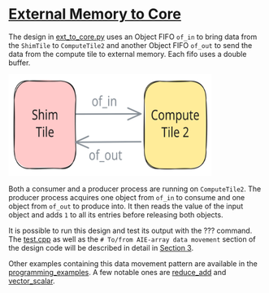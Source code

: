 <!---//===- README.md ---------------------------------------*- Markdown -*-===//
//
// This file is licensed under the Apache License v2.0 with LLVM Exceptions.
// See https://llvm.org/LICENSE.txt for license information.
// SPDX-License-Identifier: Apache-2.0 WITH LLVM-exception
//
// Copyright (C) 2024, Advanced Micro Devices, Inc.
// 
//===----------------------------------------------------------------------===//-->

# <ins>External Memory to Core</ins>

The design in [ext_to_core.py](./ext_to_core.py) uses an Object FIFO `of_in` to bring data from the `ShimTile` to `ComputeTile2` and another Object FIFO `of_out` to send the data from the compute tile to external memory. Each fifo uses a double buffer.

<img src="../../../assets/ExtMemToCore.svg" height=200 width="400">

Both a consumer and a producer process are running on `ComputeTile2`. The producer process acquires one object from `of_in` to consume and one object from `of_out` to produce into. It then reads the value of the input object and adds `1` to all its entries before releasing both objects.

It is possible to run this design and test its output with the ??? command. The [test.cpp](./test.cpp) as well as the `# To/from AIE-array data movement` section of the design code will be described in detail in [Section 3](../../../section-3/).

Other examples containing this data movement pattern are available in the [programming_examples](../../../../programming_examples/). A few notable ones are [reduce_add](../../../../programming_examples/basic/reduce_add/) and [vector_scalar](../../../../programming_examples/basic/vector_scalar/).
